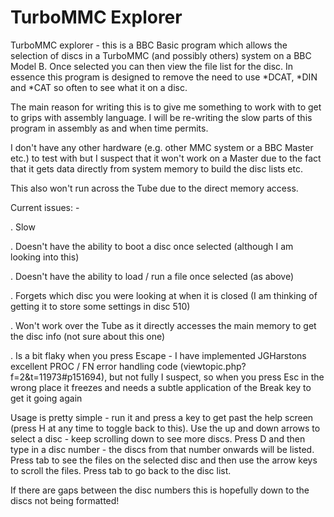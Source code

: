 # TurboMMC Explorer

TurboMMC explorer - this is a BBC Basic program which allows the selection of discs in a TurboMMC (and possibly others) system on a BBC Model B. Once selected you can then view the file list for the disc. In essence this program is designed to remove the need to use *DCAT, *DIN and *CAT so often to see what it on a disc.

The main reason for writing this is to give me something to work with to get to grips with assembly language. I will be re-writing the slow parts of this program in assembly as and when time permits. 

I don't have any other hardware (e.g. other MMC system or a BBC Master etc.) to test with but I suspect that it won't work on a Master due to the fact that it gets data directly from system memory to build the disc lists etc.

This also won't run across the Tube due to the direct memory access. 

Current issues: -

 . Slow
 
 . Doesn't have the ability to boot a disc once selected (although I am looking into this) 
 
 . Doesn't have the ability to load / run a file once selected (as above)
 
 . Forgets which disc you were looking at when it is closed (I am thinking of getting it to store some settings in disc 510)
 
 . Won't work over the Tube as it directly accesses the main memory to get the disc info (not sure about this one)
 
 . Is a bit flaky when you press Escape - I have implemented JGHarstons excellent PROC / FN error handling code (viewtopic.php?f=2&t=11973#p151694), but not fully I suspect, so when you press Esc in the wrong place it freezes and needs a subtle application of the Break key to get it going again
 
 
Usage is pretty simple - run it and press a key to get past the help screen (press H at any time to toggle back to this).
Use the up and down arrows to select a disc - keep scrolling down to see more discs.
Press D and then type in a disc number - the discs from that number onwards will be listed.
Press tab to see the files on the selected disc and then use the arrow keys to scroll the files.
Press tab to go back to the disc list.

If there are gaps between the disc numbers this is hopefully down to the discs not being formatted!

